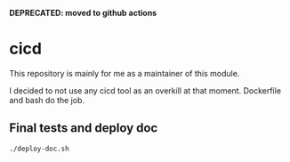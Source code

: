**DEPRECATED: moved to github actions**

# cicd

This repository is mainly for me as a maintainer of this module.

I decided to not use any cicd tool as an overkill at that moment. Dockerfile and bash do the job.

## Final tests and deploy doc

`./deploy-doc.sh`
